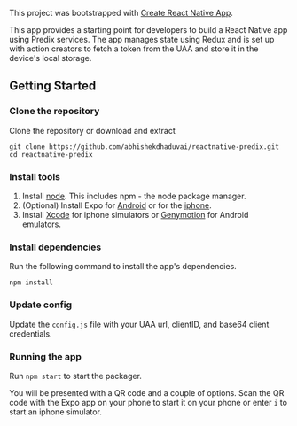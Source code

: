 This project was bootstrapped with [Create React Native App](https://github.com/react-community/create-react-native-app).

This app provides a starting point for developers to build a React Native app using Predix services. The app manages state using Redux and is set up with action creators to fetch a token from the UAA and store it in the device's local storage.

## Getting Started
### Clone the repository

Clone the repository or download and extract
```
git clone https://github.com/abhishekdhaduvai/reactnative-predix.git
cd reactnative-predix
```

### Install tools

1. Install [node](https://nodejs.org/en/). This includes npm - the node package manager.
2. (Optional) Install Expo for [Android](https://play.google.com/store/apps/details?id=host.exp.exponent&hl=en) or for the [iphone](https://itunes.apple.com/us/app/expo-client/id982107779?mt=8).
3. Install [Xcode](https://itunes.apple.com/us/app/xcode/id497799835?mt=12) for iphone simulators or [Genymotion](https://www.genymotion.com/) for Android emulators.

### Install dependencies

Run the following command to install the app's dependencies.
```
npm install
```

### Update config

Update the ```config.js``` file with your UAA url, clientID, and base64 client credentials.

### Running the app

Run ```npm start``` to start the packager. 

You will be presented with a QR code and a couple of options. Scan the QR code with the Expo app on your phone to start it on your phone or enter ```i``` to start an iphone simulator.
